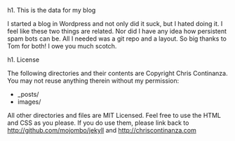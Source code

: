 h1. This is the data for my blog

I started a blog in Wordpress and not only did it suck, but I hated doing it.
I feel like these two things are related.  Nor did I have any idea
how persistent spam bots can be.  All I needed was a git repo and
a layout.  So big thanks to Tom for both!  I owe you much scotch.

h1. License

The following directories and their contents are Copyright Chris Continanza. You may not reuse anything therein without my permission:
* _posts/
* images/

All other directories and files are MIT Licensed. Feel free to use the HTML and CSS as you please.
If you do use them, please link back to http://github.com/mojombo/jekyll and http://chriscontinanza.com
